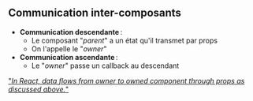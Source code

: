 ## Communication inter-composants

* **Communication descendante** :
  * Le composant "*parent*" a un état qu'il transmet par props
  * On l'appelle le "*owner*"
* **Communication ascendante** :
  * Le "*owner*" passe un callback au descendant

["*In React, data flows from owner to owned component through props as discussed above.*"](https://facebook.github.io/react/docs/multiple-components.html)
